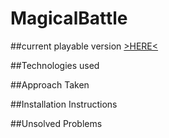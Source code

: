 # MagicalBattle

##current playable version <a href="https://calined.github.io/MagicalBattle/">>HERE<</a> 


##Technologies used

##Approach Taken

##Installation Instructions

##Unsolved Problems
